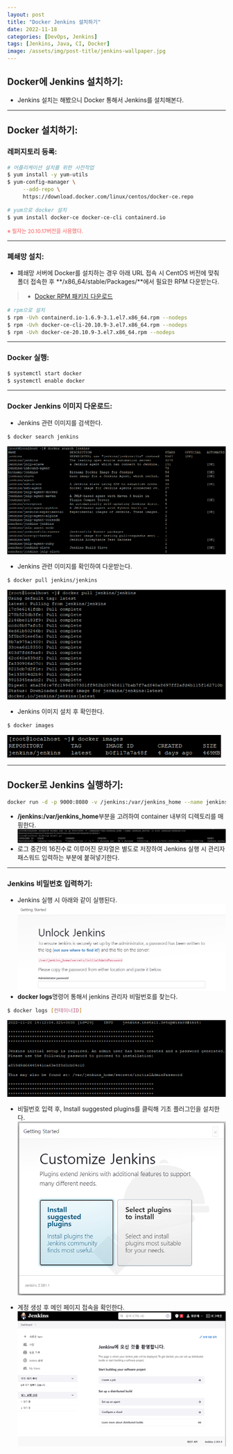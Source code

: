 ```yaml
---
layout: post
title: "Docker Jenkins 설치하기"
date: 2022-11-18
categories: [DevOps, Jenkins]
tags: [Jenkins, Java, CI, Docker]
image: /assets/img/post-title/jenkins-wallpaper.jpg
---
```


## Docker에 Jenkins 설치하기:
- Jenkins 설치는 해봤으니 Docker 통해서 Jenkins를 설치해본다.

* * *

## Docker 설치하기:
### 레퍼지토리 등록:
```bash
# 어플리케이션 설치를 위한 사전작업
$ yum install -y yum-utils
$ yum-config-manager \
     --add-repo \
     https://download.docker.com/linux/centos/docker-ce.repo
```
```bash
# yum으로 docker 설치
$ yum install docker-ce docker-ce-cli containerd.io
```
<span style="color:#FA5858; font-size:12px">※ 필자는 20.10.17버전을 사용했다.</span>

* * *

### 폐쇄망 설치:
- 폐쇄망 서버에 Docker를 설치하는 경우 아래 URL 접속 시 CentOS 버전에 맞춰 폴더 접속한 후 **/x86_64/stable/Packages/**에서  필요한 RPM 다운받는다.
> * [Docker RPM 패키지 다운로드](https://download.docker.com/linux/centos/ "Docker RPM 패키지 다운로드")

```bash
# rpm으로 설치
$ rpm -Uvh containerd.io-1.6.9-3.1.el7.x86_64.rpm --nodeps
$ rpm -Uvh docker-ce-cli-20.10.9-3.el7.x86_64.rpm --nodeps
$ rpm -Uvh docker-ce-20.10.9-3.el7.x86_64.rpm --nodeps
```

* * *

### Docker 실행:
```bash
$ systemctl start docker
$ systemctl enable docker
```

* * *

### Docker Jenkins 이미지 다운로드:
- Jenkins 관련 이미지를 검색한다.
```bash
$ docker search jenkins
```
[![텍스트](/assets/img/post/docker/docker%20image%20%EA%B2%80%EC%83%89.PNG)](/assets/docker/Linux/docker%20image%20%EA%B2%80%EC%83%89.PNG)

- Jenkins 관련 이미지를 확인하여 다운받는다.
```bash
$ docker pull jenkins/jenkins
```
[![텍스트](/assets/img/post/docker/docker%20jenkins%20%EC%9D%B4%EB%AF%B8%EC%A7%80%20%EC%84%A4%EC%B9%98.PNG)](/assets/img/post/docker/docker%20jenkins%20%EC%9D%B4%EB%AF%B8%EC%A7%80%20%EC%84%A4%EC%B9%98.PNG)

- Jenkins 이미지 설치 후 확인한다.
```bash
$ docker images
```
[![텍스트](/assets/img/post/docker/docker%20jenkins%20%EC%9D%B4%EB%AF%B8%EC%A7%80%20%ED%99%95%EC%9D%B8.PNG)](/assets/img/post/docker/docker%20jenkins%20%EC%9D%B4%EB%AF%B8%EC%A7%80%20%ED%99%95%EC%9D%B8.PNG)

* * *

## Docker로 Jenkins 실행하기:
```bash
docker run -d -p 9000:8080 -v /jenkins:/var/jenkins_home --name jenkins_server -u root jenkins/jenkins:lts
```
- **/jenkins:/var/jenkins_home**부분을 고려하여 container 내부의 디렉토리를 매핑한다.
[![텍스트](/assets/img/post/docker/docker%20jenkins%20%EC%8B%A4%ED%96%89%ED%99%94%EB%A9%B4.PNG)](/assets/img/post/docker/docker%20jenkins%20%EC%8B%A4%ED%96%89%ED%99%94%EB%A9%B4.PNG)
- 로그 중간의 16진수로 이루어진 문자열은 별도로 저장하여 Jenkins 실행 시 관리자 패스워드 입력하는 부분에 붙혀넣기한다.

* * *

### Jenkins 비밀번호 입력하기:
- Jenkins 실행 시 아래와 같이 실행된다.
[![텍스트](/assets/img/post/docker/docker%20jenkins%20%EB%B9%84%EB%B0%80%EB%B2%88%ED%98%B8.PNG)](/assets/img/post/docker/docker%20jenkins%20%EB%B9%84%EB%B0%80%EB%B2%88%ED%98%B8.PNG)
- **docker logs**명령어 통해서 jenkins 관리자 비밀번호를 찾는다.
```bash
$ docker logs [컨테이너ID]
```
[![텍스트](/assets/img/post/docker/docker%20jenkins%20%EB%B9%84%EB%B0%80%EB%B2%88%ED%98%B8%20%EC%B0%BE%EA%B8%B0.PNG)](/assets/img/post/docker/docker%20jenkins%20%EB%B9%84%EB%B0%80%EB%B2%88%ED%98%B8%20%EC%B0%BE%EA%B8%B0.PNG)

- 비밀번호 입력 후, Install suggested plugins를 클릭해 기초 플러그인을 설치한다.
[![텍스트](/assets/img/post/Jenkins/%EC%A0%A0%ED%82%A8%EC%8A%A4%20%ED%94%8C%EB%9F%AC%EA%B7%B8%EC%9D%B8%20%EC%84%A4%EC%B9%98.PNG)](/assets/img/post/Jenkins/%EC%A0%A0%ED%82%A8%EC%8A%A4%20%ED%94%8C%EB%9F%AC%EA%B7%B8%EC%9D%B8%20%EC%84%A4%EC%B9%98.PNG)

- 계정 생성 후 메인 페이지 접속을 확인한다.
[![텍스트](/assets/img/post/docker/docker%20jenkins%20%EB%A9%94%EC%9D%B8%ED%99%94%EB%A9%B4.PNG)](/assets/img/post/docker/docker%20jenkins%20%EB%A9%94%EC%9D%B8%ED%99%94%EB%A9%B4.PNG)